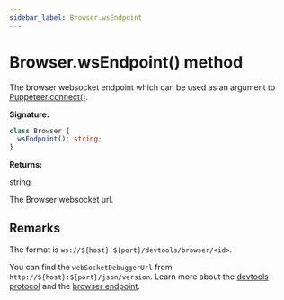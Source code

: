```yaml
---
sidebar_label: Browser.wsEndpoint
---
```


# Browser.wsEndpoint() method

The browser websocket endpoint which can be used as an argument to [Puppeteer.connect()](./puppeteer.puppeteer.connect.md).

**Signature:**

```typescript
class Browser {
  wsEndpoint(): string;
}
```

**Returns:**

string

The Browser websocket url.

## Remarks

The format is `ws://${host}:${port}/devtools/browser/<id>`.

You can find the `webSocketDebuggerUrl` from `http://${host}:${port}/json/version`. Learn more about the [devtools protocol](https://chromedevtools.github.io/devtools-protocol) and the [browser endpoint](https://chromedevtools.github.io/devtools-protocol/#how-do-i-access-the-browser-target).
